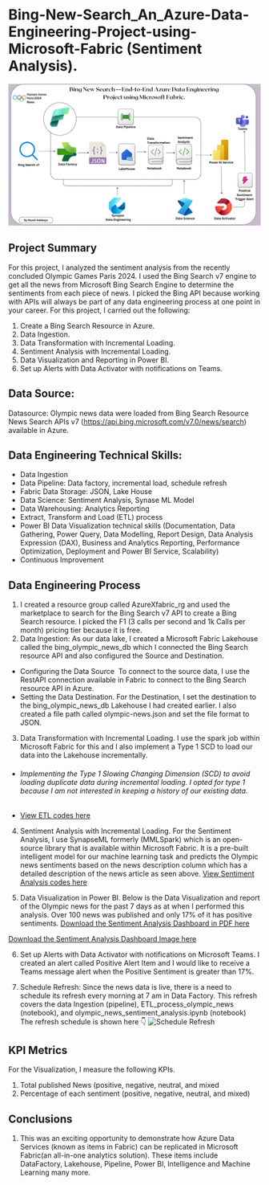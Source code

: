 # Bing-New-Search_An_Azure-Data-Engineering-Project-using-Microsoft-Fabric (Sentiment Analysis).

![Slide1](https://github.com/Musili-Adebayo/Bing-New-Search---End-to-End-Azure-Data-Engineering-Project-using-Microsoft-Fabric./blob/main/Olympic%20Games%20Paris%202024%20News.png)

##  Project Summary
For this project, I analyzed the sentiment analysis from the recently concluded Olympic Games Paris 2024. I used the Bing Search v7 engine to get all the news from Microsoft Bing Search Engine to determine the sentiments from each piece of news. I picked the Bing API because working with APIs will always be part of any data engineering process at one point in your career. For this project, I carried out the following:

1. Create a Bing Search Resource in Azure.
2. Data Ingestion. 
3. Data Transformation with Incremental Loading.
4. Sentiment Analysis with Incremental Loading.
5. Data Visualization and Reporting in Power BI.
6. Set up Alerts with Data Activator with notifications on Teams.

## Data Source: 
Datasource: Olympic news data were loaded from Bing Search Resource News Search APIs v7 (https://api.bing.microsoft.com/v7.0/news/search) available in Azure.

## Data Engineering Technical Skills:
+ Data Ingestion
+ Data Pipeline: Data factory, incremental load, schedule refresh
+ Fabric Data Storage: JSON, Lake House
+ Data Science: Sentiment Analysis, Synase ML Model 
+ Data Warehousing: Analytics Reporting
+ Extract, Transform and Load (ETL) process
+ Power BI Data Visualization technical skills (Documentation, Data Gathering, Power Query, Data Modelling, Report Design, Data Analysis Expression (DAX), Business and Analytics Reporting, Performance Optimization, Deployment and Power BI Service, Scalability)
+ Continuous Improvement
  
## Data Engineering Process
1. I created a resource group called AzureXfabric_rg and used the marketplace to search for the Bing Search v7 API to create a Bing Search resource.  I picked the F1 (3 calls per second and 1k Calls per month) pricing tier because it is free.
2. Data Ingestion: As our data lake, I created a Microsoft Fabric Lakehouse called the bing_olympic_news_db which I connected the Bing Search resource API and also configured the Source and Destination.
- Configuring the Data Source 
To connect to the source data, I use the RestAPI connection available in Fabric to connect to the Bing Search resource API in Azure. 
- Setting the Data Destination.
For the Destination, I set the destination to the bing_olympic_news_db Lakehouse I had created earlier. I also created a file path called olympic-news.json and set the file format to JSON.
3. Data Transformation with Incremental Loading.
I use the spark job within Microsoft Fabric for this and I also implement a Type 1 SCD to load our data into the Lakehouse incrementally.
- ###### Implementing the Type 1 Slowing Changing Dimension (SCD) to avoid loading duplicate data during incremental loading. I opted for type 1 because I am not interested in keeping a history of our existing data.
-  [View ETL codes here](https://github.com/Musili-Adebayo/Bing-New-Search---End-to-End-Azure-Data-Engineering-Project-using-Microsoft-Fabric./blob/main/ETL_process_olympic_news.ipynb)

4. Sentiment Analysis with Incremental Loading.
For the Sentiment Analysis, I use SynapseML formerly (MMLSpark) which is an open-source library that is available within Microsoft Fabric. It is a pre-built intelligent model for our machine learning task and predicts the Olympic news sentiments based on the news description column which has a detailed description of the news article as seen above.
[View Sentiment Analysis codes here](https://github.com/Musili-Adebayo/Bing-New-Search---End-to-End-Azure-Data-Engineering-Project-using-Microsoft-Fabric./blob/main/olympic_news_sentiment_analysis.ipynb)

5. Data Visualization in Power BI.
Below is the Data Visualization and report of the Olympic news for the past 7 days as at when I performed this analysis. Over 100 news was published and only 17% of it has positive sentiments.
[Download the Sentiment Analysis Dashboard in PDF here](https://github.com/Musili-Adebayo/Bing-New-Search-Azure-Data-Engineering-Project-using-Microsoft-Fabric./blob/main/Sentiment%20Analysis%20Dashboard.pdf)

[Download the Sentiment Analysis Dashboard Image here](https://github.com/Musili-Adebayo/Bing-New-Search-Azure-Data-Engineering-Project-using-Microsoft-Fabric./blob/main/Sentiment%20Analysis%20Dashboard.png)


6. Set up Alerts with Data Activator with notifications on Microsoft Teams.
I created an alert called Positive Alert Item and I would like to receive a Teams message alert when the Positive Sentiment is greater than 17%.

7. Schedule Refresh: Since the news data is live, there is a need to schedule its refresh every morning at 7 am in Data Factory. This refresh covers the data Ingestion (pipeline), ETL_process_olympic_news (notebook), and olympic_news_sentiment_analysis.ipynb (notebook)
The refresh schedule is shown here 👇
![Schedule Refresh](https://github.com/Musili-Adebayo/Bing-New-Search-Azure-Data-Engineering-Project-using-Microsoft-Fabric./blob/main/Schedule%20Refresh%20-%20News_Ingestion%20Pipeline.png)

## KPI Metrics 
For the Visualization, I measure the following KPIs.
1. Total published News (positive, negative, neutral, and mixed
2. Percentage of each sentiment (positive, negative, neutral, and mixed)


## Conclusions 
1. This was an exciting opportunity  to demonstrate how Azure Data Services (known as items in Fabric) can be replicated in Microsoft Fabric(an all-in-one analytics solution). These items include DataFactory, Lakehouse, Pipeline, Power BI, Intelligence and  Machine Learning many more. 
